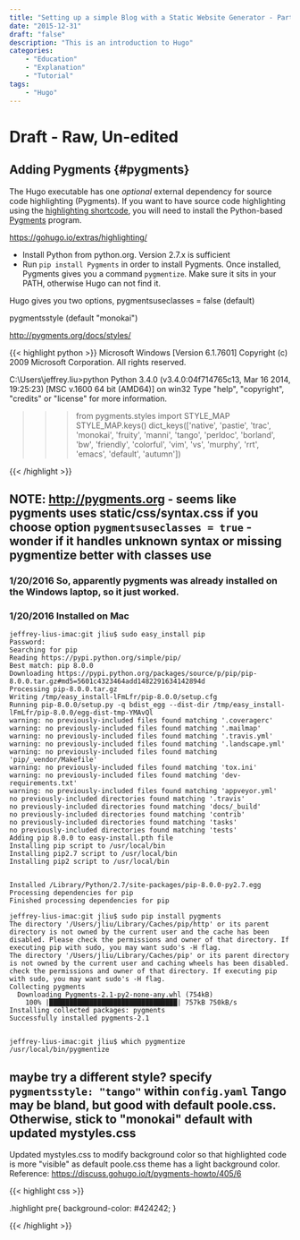 ```yaml
---
title: "Setting up a simple Blog with a Static Website Generator - Part 8: Hugo Code Block Syntax Highlighting with Pygments"
date: "2015-12-31"
draft: "false"
description: "This is an introduction to Hugo"
categories:
    - "Education"
    - "Explanation"
    - "Tutorial"
tags:
    - "Hugo"
---
```


# Draft - Raw, Un-edited

## Adding Pygments {#pygments}

The Hugo executable has one *optional* external dependency for source code highlighting (Pygments).  If you want to have source code highlighting using the [highlighting shortcode](https://gohugo.io/extras/highlighting/), you will need to install the Python-based [Pygments](http://pygments.org) program.


https://gohugo.io/extras/highlighting/

- Install Python from python.org.  Version 2.7.x is sufficient
- Run `pip install Pygments` in order to install Pygments.  Once installed, Pygments gives you a command `pygmentize`.  Make sure it sits in your PATH, otherwise Hugo can not find it.

Hugo gives you two options,
pygmentsuseclasses = false (default)

pygmentsstyle (default "monokai")


http://pygments.org/docs/styles/

{{< highlight python >}}
Microsoft Windows [Version 6.1.7601]
Copyright (c) 2009 Microsoft Corporation.  All rights reserved.

C:\Users\jeffrey.liu>python
Python 3.4.0 (v3.4.0:04f714765c13, Mar 16 2014, 19:25:23) [MSC v.1600 64 bit (AMD64)] on win32
Type "help", "copyright", "credits" or "license" for more information.
>>> from pygments.styles import STYLE_MAP
>>> STYLE_MAP.keys()
dict_keys(['native', 'pastie', 'trac', 'monokai', 'fruity', 'manni', 'tango', 'perldoc', 'borland', 'bw', 'friendly', 'colorful', 'vim', 'vs', 'murphy', 'rrt',
'emacs', 'default', 'autumn'])
>>>
{{< /highlight >}}

## NOTE: http://pygments.org  - seems like pygments uses static/css/syntax.css if you choose option `pygmentsuseclasses = true`   - wonder if it handles unknown syntax or missing pygmentize better with classes use

### 1/20/2016 So, apparently pygments was already installed on the Windows laptop, so it just worked.  

### 1/20/2016 Installed on Mac
```
jeffrey-lius-imac:git jliu$ sudo easy_install pip
Password:
Searching for pip
Reading https://pypi.python.org/simple/pip/
Best match: pip 8.0.0
Downloading https://pypi.python.org/packages/source/p/pip/pip-8.0.0.tar.gz#md5=5601c4323464add1482291634142894d
Processing pip-8.0.0.tar.gz
Writing /tmp/easy_install-lFmLfr/pip-8.0.0/setup.cfg
Running pip-8.0.0/setup.py -q bdist_egg --dist-dir /tmp/easy_install-lFmLfr/pip-8.0.0/egg-dist-tmp-YMAvQl
warning: no previously-included files found matching '.coveragerc'
warning: no previously-included files found matching '.mailmap'
warning: no previously-included files found matching '.travis.yml'
warning: no previously-included files found matching '.landscape.yml'
warning: no previously-included files found matching 'pip/_vendor/Makefile'
warning: no previously-included files found matching 'tox.ini'
warning: no previously-included files found matching 'dev-requirements.txt'
warning: no previously-included files found matching 'appveyor.yml'
no previously-included directories found matching '.travis'
no previously-included directories found matching 'docs/_build'
no previously-included directories found matching 'contrib'
no previously-included directories found matching 'tasks'
no previously-included directories found matching 'tests'
Adding pip 8.0.0 to easy-install.pth file
Installing pip script to /usr/local/bin
Installing pip2.7 script to /usr/local/bin
Installing pip2 script to /usr/local/bin


Installed /Library/Python/2.7/site-packages/pip-8.0.0-py2.7.egg
Processing dependencies for pip
Finished processing dependencies for pip

jeffrey-lius-imac:git jliu$ sudo pip install pygments
The directory '/Users/jliu/Library/Caches/pip/http' or its parent directory is not owned by the current user and the cache has been disabled. Please check the permissions and owner of that directory. If executing pip with sudo, you may want sudo's -H flag.
The directory '/Users/jliu/Library/Caches/pip' or its parent directory is not owned by the current user and caching wheels has been disabled. check the permissions and owner of that directory. If executing pip with sudo, you may want sudo's -H flag.
Collecting pygments
  Downloading Pygments-2.1-py2-none-any.whl (754kB)
    100% |████████████████████████████████| 757kB 750kB/s
Installing collected packages: pygments
Successfully installed pygments-2.1


jeffrey-lius-imac:git jliu$ which pygmentize
/usr/local/bin/pygmentize
```


## maybe try a different style? specify `pygmentsstyle: "tango"` within `config.yaml`  Tango may be bland, but good with default poole.css.   Otherwise, stick to "monokai" default with updated mystyles.css

Updated mystyles.css  to modify background color so that highlighted code is more "visible" as default poole.css theme has a light background color.  Reference: https://discuss.gohugo.io/t/pygments-howto/405/6

{{< highlight css >}}

.highlight pre{
  background-color: #424242;
}

{{< /highlight >}}
